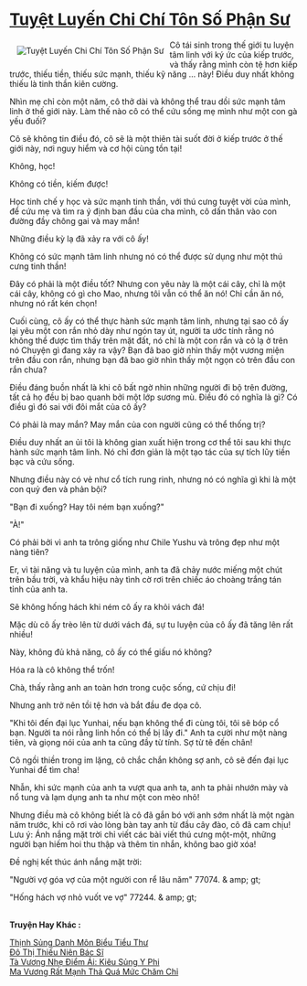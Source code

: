 <a href="https://truyentiki.com/tuyet-luyen-chi-chi-ton-so-phan-su.30651/" title="Tuyệt Luyến Chi Chí Tôn Số Phận Sư"><h1>Tuyệt Luyến Chi Chí Tôn Số Phận Sư</h1></a><div style="display:table"><img align="right" style="float: left; padding: 10px;" src="https://truyentiki.com/a/img/str/src/30651.jpg" alt="Tuyệt Luyến Chi Chí Tôn Số Phận Sư">Cô tái sinh trong thế giới tu luyện tâm linh với ký ức của kiếp trước, và thấy rằng mình còn tệ hơn kiếp trước, thiếu tiền, thiếu sức mạnh, thiếu kỹ năng ... này! Điều duy nhất không thiếu là tinh thần kiên cường. <p></p> Nhìn mẹ chỉ còn một năm, cô thở dài và không thể trau dồi sức mạnh tâm linh ở thế giới này. Làm thế nào cô có thể cứu sống mẹ mình như một con gà yếu đuối? <p></p> Cô sẽ không tin điều đó, cô sẽ là một thiên tài suốt đời ở kiếp trước ở thế giới này, nơi nguy hiểm và cơ hội cùng tồn tại! <p></p> Không, học! <p></p> Không có tiền, kiếm được! <p></p> Học tinh chế y học và sức mạnh tinh thần, với thú cưng tuyệt vời của mình, để cứu mẹ và tìm ra ý định ban đầu của cha mình, cô dấn thân vào con đường đầy chông gai và may mắn! <p></p> Những điều kỳ lạ đã xảy ra với cô ấy! <p></p> Không có sức mạnh tâm linh nhưng nó có thể được sử dụng như một thú cưng tinh thần! <p></p> Đây có phải là một điều tốt? Nhưng con yêu này là một cái cây, chỉ là một cái cây, không có gì cho Mao, nhưng tôi vẫn có thể ăn nó! Chỉ cần ăn nó, nhưng nó rất kén chọn! <p></p> Cuối cùng, cô ấy có thể thực hành sức mạnh tâm linh, nhưng tại sao cô ấy lại yêu một con rắn nhỏ dày như ngón tay út, người ta ước tính rằng nó không thể được tìm thấy trên mặt đất, nó chỉ là một con rắn và cỏ lạ ở trên nó Chuyện gì đang xảy ra vậy? Bạn đã bao giờ nhìn thấy một vương miện trên đầu con rắn, nhưng bạn đã bao giờ nhìn thấy một ngọn cỏ trên đầu con rắn chưa? <p></p> Điều đáng buồn nhất là khi cô bất ngờ nhìn những người đi bộ trên đường, tất cả họ đều bị bao quanh bởi một lớp sương mù. Điều đó có nghĩa là gì? Có điều gì đó sai với đôi mắt của cô ấy? <p></p> Có phải là may mắn? May mắn của con người cũng có thể thống trị? <p></p> Điều duy nhất an ủi tôi là không gian xuất hiện trong cơ thể tôi sau khi thực hành sức mạnh tâm linh. Nó chỉ đơn giản là một tạo tác của sự tích lũy tiền bạc và cứu sống. <p></p> Nhưng điều này có vẻ như cổ tích rung rinh, nhưng nó có nghĩa gì khi là một con quỷ đen và phản bội? <p></p> "Bạn đi xuống? Hay tôi ném bạn xuống?" <p></p> "À!" <p></p> Có phải bởi vì anh ta trông giống như Chile Yushu và trông đẹp như một nàng tiên? <p></p> Er, vì tài năng và tu luyện của mình, anh ta đã chảy nước miếng một chút trên bầu trời, và khẩu hiệu này tình cờ rơi trên chiếc áo choàng trắng tán tỉnh của anh ta. <p></p> Sẽ không hống hách khi ném cô ấy ra khỏi vách đá! <p></p> Mặc dù cô ấy trèo lên từ dưới vách đá, sự tu luyện của cô ấy đã tăng lên rất nhiều! <p></p> Này, không đủ khả năng, cô ấy có thể giấu nó không? <p></p> Hóa ra là cô không thể trốn! <p></p> Chà, thấy rằng anh an toàn hơn trong cuộc sống, cứ chịu đi! <p></p> Nhưng anh trở nên tồi tệ hơn và bắt đầu đe dọa cô. <p></p> "Khi tôi đến đại lục Yunhai, nếu bạn không thể đi cùng tôi, tôi sẽ bóp cổ bạn. Người ta nói rằng linh hồn có thể bị lấy đi." Anh ta cười như một nàng tiên, và giọng nói của anh ta cũng đầy từ tính. Sợ từ tê đến chân! <p></p> Cô ngồi thiền trong im lặng, cô chắc chắn không sợ anh, cô sẽ đến đại lục Yunhai để tìm cha! <p></p> Nhẫn, khi sức mạnh của anh ta vượt qua anh ta, anh ta phải nhướn mày và nổ tung và lạm dụng anh ta như một con mèo nhỏ! <p></p> Nhưng điều mà cô không biết là cô đã gắn bó với anh sớm nhất là một ngàn năm trước, khi cô rơi vào lòng bàn tay anh từ đầu cây đào, cô đã cam chịu! Lưu ý: Ánh nắng mặt trời chỉ viết các bài viết thú cưng một-một, những người bạn hiếm hoi thu thập và thêm tin nhắn, không bao giờ xóa! <p></p> Đề nghị kết thúc ánh nắng mặt trời: <p></p> "Người vợ góa vợ của một người con rể lâu năm" 77074. & amp; gt; <p></p> "Hống hách vợ nhỏ vuốt ve vợ" 77244. & amp; gt;</div><p><br><b>Truyện Hay Khác :</b></p><a href="https://truyentiki.com/thinh-sung-danh-mon-bieu-tieu-thu.30650/" alt="Thịnh Sủng Danh Môn Biểu Tiểu Thư">Thịnh Sủng Danh Môn Biểu Tiểu Thư</a><br/><a href="https://github.com/nownovels/top500/tree/master/truyenhay/33527/" alt="Đô Thị Thiếu Niên Bác Sĩ">Đô Thị Thiếu Niên Bác Sĩ</a><br/><a href="https://github.com/nownovels/truyenhay/tree/master/truyenhay/30575/README.md" alt="Tà Vương Nhẹ Điểm Ái: Kiêu Sủng Y Phi">Tà Vương Nhẹ Điểm Ái: Kiêu Sủng Y Phi</a><br/><a href="https://github.com/nownovels/top500/tree/master/truyenhay/33864/" alt="Ma Vương Rất Mạnh Thả Quá Mức Chăm Chỉ">Ma Vương Rất Mạnh Thả Quá Mức Chăm Chỉ</a><br/>